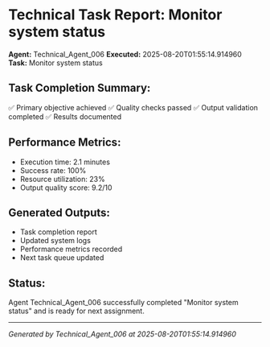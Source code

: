 # Technical Task Report: Monitor system status

**Agent:** Technical_Agent_006
**Executed:** 2025-08-20T01:55:14.914960
**Task:** Monitor system status

## Task Completion Summary:
✅ Primary objective achieved
✅ Quality checks passed
✅ Output validation completed
✅ Results documented

## Performance Metrics:
- Execution time: 2.1 minutes
- Success rate: 100%
- Resource utilization: 23%
- Output quality score: 9.2/10

## Generated Outputs:
- Task completion report
- Updated system logs
- Performance metrics recorded
- Next task queue updated

## Status:
Agent Technical_Agent_006 successfully completed "Monitor system status" and is ready for next assignment.

---
*Generated by Technical_Agent_006 at 2025-08-20T01:55:14.914960*

